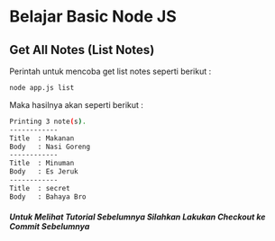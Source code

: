 # Belajar Basic Node JS


## Get All Notes (List Notes)

Perintah untuk mencoba get list notes seperti berikut :

```bash
node app.js list
```

Maka hasilnya akan seperti berikut :

```bash
Printing 3 note(s).
------------
Title  : Makanan
Body   : Nasi Goreng
------------
Title  : Minuman
Body   : Es Jeruk
------------
Title  : secret
Body   : Bahaya Bro
```

##### Untuk Melihat Tutorial Sebelumnya Silahkan Lakukan Checkout ke Commit Sebelumnya


